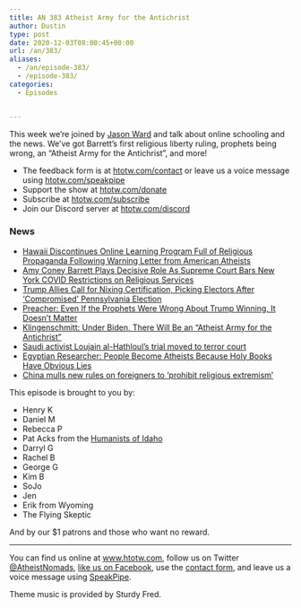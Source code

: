 ```yaml
---
title: AN 383 Atheist Army for the Antichrist
author: Dustin
type: post
date: 2020-12-03T08:00:45+00:00
url: /an/383/
aliases:
  - /an/episode-383/
  - /episode-383/
categories:
  - Episodes


---
```

<div id="buzzsprout-player-10552726"></div><script src="https://www.buzzsprout.com/1983601/10552726-383-atheist-army-for-the-antichrist.js?container_id=buzzsprout-player-10552726&player=small" type="text/javascript" charset="utf-8"></script>

This week we’re joined by [Jason Ward][1] and talk about online schooling and the news. We’ve got Barrett’s first religious liberty ruling, prophets being wrong, an “Atheist Army for the Antichrist”, and more!

<!--more-->

 * The feedback form is at [htotw.com/contact](https://htotw.com/contact) or leave us a voice message using <a href="https://htotw.com/speakpipe" target="_blank" rel="noopener noreferrer">htotw.com/speakpipe</a>
 * Support the show at <a href="https://htotw.com/donate" target="_blank" rel="payment noopener noreferrer">htotw.com/donate</a>
 * Subscribe at <a href="https://htotw.com/subscribe" target="_blank" rel="noopener noreferrer">htotw.com/subscribe</a>
 * Join our Discord server at <a href="https://htotw.com/discord" target="_blank" rel="noopener noreferrer">htotw.com/discord</a>

### News

  * [Hawaii Discontinues Online Learning Program Full of Religious Propaganda Following Warning Letter from American Atheists][2]
  * [Amy Coney Barrett Plays Decisive Role As Supreme Court Bars New York COVID Restrictions on Religious Services][3]
  * [Trump Allies Call for Nixing Certification, Picking Electors After ‘Compromised’ Pennsylvania Election][4]
  * [Preacher: Even If the Prophets Were Wrong About Trump Winning, It Doesn’t Matter][5]
  * [Klingenschmitt: Under Biden, There Will Be an “Atheist Army for the Antichrist”][6]
  * [Saudi activist Loujain al-Hathloul’s trial moved to terror court][7]
  * [Egyptian Researcher: People Become Atheists Because Holy Books Have Obvious Lies][8]
  * [China mulls new rules on foreigners to ‘prohibit religious extremism’][9]

This episode is brought to you by:


  * Henry K
  * Daniel M
  * Rebecca P
  * Pat Acks from the <a href="https://www.humanistsofidaho.org" target="_blank" rel="noopener noreferrer">Humanists of Idaho</a>
  * Darryl G
  * Rachel B
  * George G
  * Kim B
  * SoJo
  * Jen
  * Erik from Wyoming
  * The Flying Skeptic

And by our $1 patrons and those who want no reward.

<hr class="wp-block-separator" />

You can find us online at <a href="https://www.htotw.com/" target="_blank" rel="noopener noreferrer">www.htotw.com</a>, follow us on Twitter <a href="https://htotw.com/twitter" target="_blank" rel="noopener noreferrer">@AtheistNomads</a>, <a href="https://htotw.com/facebook" target="_blank" rel="noopener noreferrer">like us on Facebook</a>, use the [contact form](https://htotw.com/contact), and leave us a voice message using <a href="https://htotw.com/speakpipe" target="_blank" rel="noopener noreferrer">SpeakPipe</a>.

Theme music is provided by Sturdy Fred.


 [1]: https://twitter.com/jaosnward
 [2]: https://www.atheists.org/2020/11/hawaii-religious-propaganda-online-learning/
 [3]: https://www.newsweek.com/supreme-court-bars-covid-restrictions-religious-services-1550464
 [4]: https://www.newsweek.com/trump-allies-target-compromised-pennsylvania-votes-nix-certification-pick-electors-1550925
 [5]: https://friendlyatheist.patheos.com/2020/11/27/preacher-even-if-the-prophets-were-wrong-about-trump-winning-it-doesnt-matter/
 [6]: https://friendlyatheist.patheos.com/2020/11/22/klingenschmitt-under-biden-there-will-be-an-atheist-army-for-the-antichrist/
 [7]: https://www.aljazeera.com/news/2020/11/25/saudi-activists-trial-transferred-to-terrorism-court-family
 [8]: https://friendlyatheist.patheos.com/2020/11/24/egyptian-researcher-people-become-atheists-because-holy-books-have-obvious-lies/
 [9]: https://www.cnn.com/2020/11/25/asia/china-foreign-religion-christianity-islam-intl-hnk/index.html